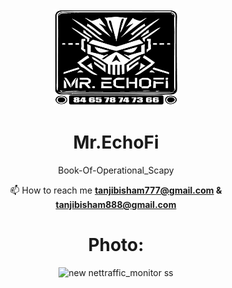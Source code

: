 <div align="center">
 <img src="https://github.com/MrEchoFi/MrEchoFi/raw/4274f537dec313ac7dde4403fe0fae24259beade/Mr.EchoFi-New-Logo-with-ASCII.jpg" alt="logo" width="200" height="auto" />
  <h1>Mr.EchoFi</h1>
   
  <p>
  Book-Of-Operational_Scapy
  </p>


  📫 How to reach me **tanjibisham777@gmail.com & tanjibisham888@gmail.com**

# Photo:
   ![new nettraffic_monitor ss](https://github.com/user-attachments/assets/f2ffbb84-91a6-47b7-b0d5-c290fab6315e)
</div>
